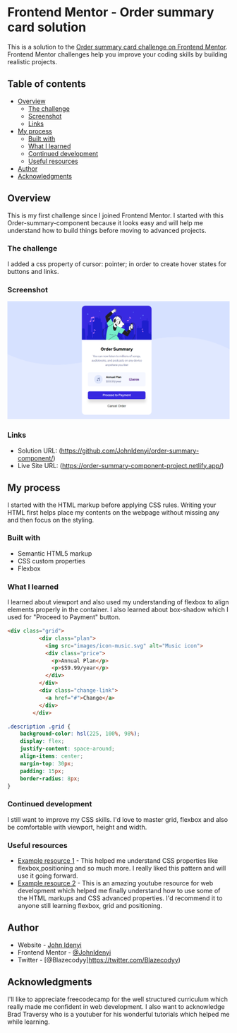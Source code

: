 # Frontend Mentor - Order summary card solution

This is a solution to the [Order summary card challenge on Frontend Mentor](https://www.frontendmentor.io/challenges/order-summary-component-QlPmajDUj). Frontend Mentor challenges help you improve your coding skills by building realistic projects. 

## Table of contents

- [Overview](#overview)
  - [The challenge](#the-challenge)
  - [Screenshot](#screenshot)
  - [Links](#links)
- [My process](#my-process)
  - [Built with](#built-with)
  - [What I learned](#what-i-learned)
  - [Continued development](#continued-development)
  - [Useful resources](#useful-resources)
- [Author](#author)
- [Acknowledgments](#acknowledgments)

## Overview
This is my first challenge since I joined Frontend Mentor. I started with this Order-summary-component because it looks easy and will help me understand how to build things before moving to advanced projects.

### The challenge

I added a css property of cursor: pointer; in order to create hover states for buttons and links.

### Screenshot

![](./images/screenshot.jpg)

### Links

- Solution URL: (https://github.com/JohnIdenyi/order-summary-component/)
- Live Site URL: (https://order-summary-component-project.netlify.app/)

## My process
  I started with the HTML markup before applying CSS rules. Writing your HTML first helps place my contents on the webpage without missing any and then focus on the styling.
### Built with

- Semantic HTML5 markup
- CSS custom properties
- Flexbox

### What I learned

I learned about viewport and also used my understanding of flexbox to align elements properly in the container. I also learned about box-shadow which I used for "Proceed to Payment" button.

```html
<div class="grid">
          <div class="plan">
            <img src="images/icon-music.svg" alt="Music icon">
            <div class="price">
              <p>Annual Plan</p>
              <p>$59.99/year</p>
            </div>
          </div>
          <div class="change-link">
            <a href="#">Change</a>
          </div>
        </div>
```
```css
.description .grid {
    background-color: hsl(225, 100%, 98%);
    display: flex;
    justify-content: space-around;
    align-items: center;
    margin-top: 30px;
    padding: 15px;
    border-radius: 8px;
} 
```

### Continued development

I still want to improve my CSS skills. I'd love to master grid, flexbox and also be comfortable with viewport, height and width.

### Useful resources

- [Example resource 1](https://www.freecodecamp.org/) - This helped me understand CSS properties like flexbox,positioning and so much more. I really liked this pattern and will use it going forward.
- [Example resource 2](https://www.youtube.com/c/TraversyMedia) - This is an amazing youtube resource for web development which helped me finally understand how to use some of the HTML markups and CSS advanced properties. I'd recommend it to anyone still learning flexbox, grid and positioning.

## Author

- Website - [John Idenyi](https://www.your-site.com)
- Frontend Mentor - [@JohnIdenyi](https://www.frontendmentor.io/profile/JohnIdenyi)
- Twitter - [@Blazecodyy]https://twitter.com/Blazecodyy)

## Acknowledgments

I'll like to appreciate freecodecamp for the well structured curriculum which really made me confident in web development. I also want to acknowledge Brad Traversy who is a youtuber for his wonderful tutorials which helped me while learning.